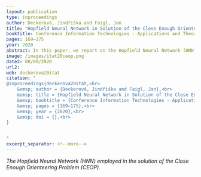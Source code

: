 ```yaml
---
layout: publication
type: inproceedings
author: Deckerová, Jindřiška and Faigl, Jan
title: "Hopfield Neural Network in Solution of the Close Enough Orienteering Problem"
booktitle: Conference Information Technologies - Applications and Theory (ITAT)
pages: 169–175
year: 2020
abstract: In this paper, we report on the Hopfield Neural Network (HNN) for the Orienteering Problem (OP) that is generalized to solve instances of the Close Enough Orienteering Problem (CEOP). In the orienteering problems, we are searching for a limited budget tour to maximize collected rewards by visiting selected target locations. In the CEOP, it is allowed to collect the reward remotely within a non-zero communication range. Thus we can save travel costs by collecting rewards at suitable visiting locations of the disk-shaped neighborhoods of target locations. The proposed approach combines the HNN for the OP with the Second-Order Cone Programming (SOCP) that is employed to determine locally optimal locations of visits to the disk-shaped neighborhoods of the target locations. Regarding the reported evaluation results using standard benchmarks, the proposed SOCP-based approach provides solutions with the improved solution quality compared to the previous HNN-based method with discrete samples of the possible locations of visits.
image: /images/itat20ceop.png
date2: 08/09/2020
url2: 
web: deckerova20itat
citation: "
@inproceedings{deckerova20itat,<br>
	&emsp; author = {Deckerová, Jindřiška and Faigl, Jan},<br>
	&emsp; title = {Hopfield Neural Network in Solution of the Close Enough Orienteering Problem},<br>
	&emsp; booktitle = {Conference Information Technologies - Applications and Theory (ITAT)},<br>
	&emsp; pages = {169–175},<br>
	&emsp; year = {2020},<br>
	&emsp; doi = {},<br>
}


"
excerpt_separator: <!--more-->
---
```

*The Hopfield Neural Network (HNN) employed in the solution of the Close Enough Orienteering Problem (CEOP).*
<!--more-->

